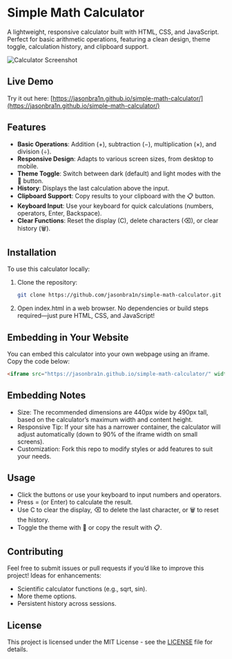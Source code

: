 # Simple Math Calculator

A lightweight, responsive calculator built with HTML, CSS, and JavaScript. Perfect for basic arithmetic operations, featuring a clean design, theme toggle, calculation history, and clipboard support.

![Calculator Screenshot](https://jasonbra1n.github.io/simple-math-calculator/img/calc_screenshot.webp)  

## Live Demo

Try it out here: [https://jasonbra1n.github.io/simple-math-calculator/](https://jasonbra1n.github.io/simple-math-calculator/)

## Features

- **Basic Operations**: Addition (+), subtraction (−), multiplication (×), and division (÷).
- **Responsive Design**: Adapts to various screen sizes, from desktop to mobile.
- **Theme Toggle**: Switch between dark (default) and light modes with the 🌙 button.
- **History**: Displays the last calculation above the input.
- **Clipboard Support**: Copy results to your clipboard with the 📋 button.
- **Keyboard Input**: Use your keyboard for quick calculations (numbers, operators, Enter, Backspace).
- **Clear Functions**: Reset the display (C), delete characters (⌫), or clear history (🗑️).

## Installation

To use this calculator locally:

1. Clone the repository:
   ```bash
   git clone https://github.com/jasonbra1n/simple-math-calculator.git
   ```
2. Open index.html in a web browser.
   No dependencies or build steps required—just pure HTML, CSS, and JavaScript!

## Embedding in Your Website
You can embed this calculator into your own webpage using an iframe. Copy the code below:
  ```html
  <iframe src="https://jasonbra1n.github.io/simple-math-calculator/" width="440" height="490" frameborder="0" style="border: none;"></iframe>
  ```

## Embedding Notes
- Size: The recommended dimensions are 440px wide by 490px tall, based on the calculator’s maximum width and content height.
- Responsive Tip: If your site has a narrower container, the calculator will adjust automatically (down to 90% of the iframe width on small screens).
- Customization: Fork this repo to modify styles or add features to suit your needs.

## Usage
- Click the buttons or use your keyboard to input numbers and operators.
- Press = (or Enter) to calculate the result.
- Use C to clear the display, ⌫ to delete the last character, or 🗑️ to reset the history.
- Toggle the theme with 🌙 or copy the result with 📋.

## Contributing
Feel free to submit issues or pull requests if you’d like to improve this project! Ideas for enhancements:
- Scientific calculator functions (e.g., sqrt, sin).
- More theme options.
- Persistent history across sessions.

## License
This project is licensed under the MIT License - see the [LICENSE](https://github.com/jasonbra1n/simple-math-calculator/blob/main/LICENSE) file for details.
